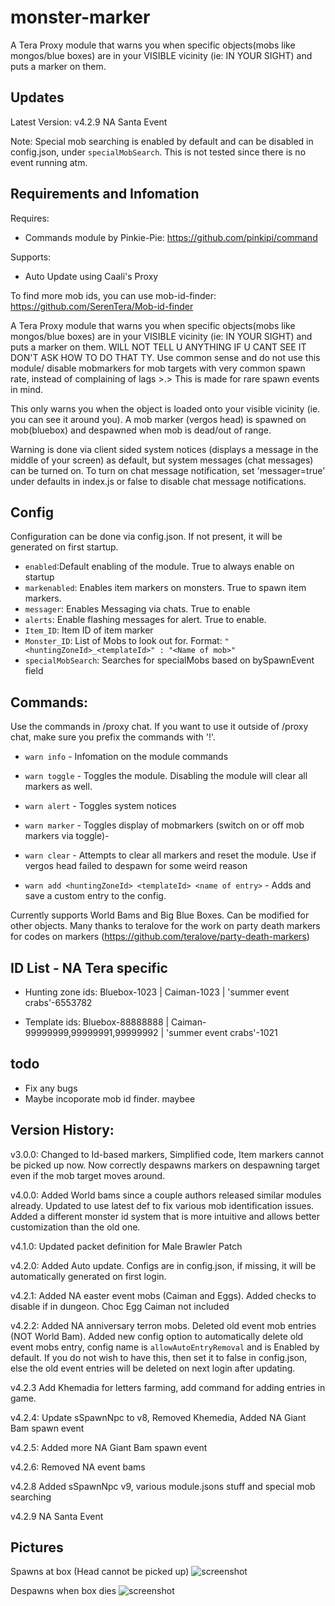 # monster-marker
A Tera Proxy module that warns you when specific objects(mobs like mongos/blue boxes) are in your VISIBLE vicinity (ie: IN YOUR SIGHT) and puts a marker on them.
## Updates
Latest Version: v4.2.9 NA Santa Event

Note: Special mob searching is enabled by default and can be disabled in config.json, under `specialMobSearch`. This is not tested since there is no event running atm. 

## Requirements and Infomation
Requires: 
- Commands module by Pinkie-Pie: https://github.com/pinkipi/command

Supports:
- Auto Update using Caali's Proxy

To find more mob ids, you can use mob-id-finder: https://github.com/SerenTera/Mob-id-finder

A Tera Proxy module that warns you when specific objects(mobs like mongos/blue boxes) are in your VISIBLE vicinity (ie: IN YOUR SIGHT) and puts a marker on them. WILL NOT TELL U ANYTHING IF U CANT SEE IT DON'T ASK HOW TO DO THAT TY. Use common sense and do not use this module/ disable mobmarkers for mob targets with very common spawn rate, instead of complaining of lags >.> This is made for rare spawn events in mind.

This only warns you when the object is loaded onto your visible vicinity (ie. you can see it around you). A mob marker (vergos head) is spawned on mob(bluebox) and despawned when mob is dead/out of range. 

Warning is done via client sided system notices (displays a message in the middle of your screen) as default, but system messages (chat messages) can be turned on. To turn on chat message notification, set 'messager=true' under defaults in index.js or false to disable chat message notifications.

## Config
Configuration can be done via config.json. If not present, it will be generated on first startup.

- `enabled`:Default enabling of the module. True to always enable on startup
- `markenabled`: Enables item markers on monsters. True to spawn item markers.
- `messager`: Enables Messaging via chats. True to enable
- `alerts`: Enable flashing messages for alert. True to enable.
- `Item_ID`: Item ID of item marker
- `Monster_ID`: List of Mobs to look out for. Format: `"<huntingZoneId>_<templateId>" : "<Name of mob>"`
- `specialMobSearch`: Searches for specialMobs based on bySpawnEvent field

## Commands:
Use the commands in /proxy chat. If you want to use it outside of /proxy chat, make sure you prefix the commands with '!'.
- `warn info` - Infomation on the module commands

- `warn toggle` - Toggles the module. Disabling the module will clear all markers as well.

- `warn alert` - Toggles system notices

- `warn marker` - Toggles display of mobmarkers (switch on or off mob markers via toggle)-

- `warn clear` - Attempts to clear all markers and reset the module. Use if vergos head failed to despawn for some weird reason

- `warn add <huntingZoneId> <templateId> <name of entry>` - Adds and save a custom entry to the config.

Currently supports World Bams and Big Blue Boxes. Can be modified for other objects.
Many thanks to teralove for the work on party death markers for codes on markers (https://github.com/teralove/party-death-markers)

## ID List - NA Tera specific
- Hunting zone ids:
Bluebox-1023 | Caiman-1023 | 'summer event crabs'-6553782

- Template ids:
Bluebox-88888888 | Caiman-99999999,99999991,99999992 | 'summer event crabs'-1021

## todo
- Fix any bugs
- Maybe incoporate mob id finder. maybee

## Version History:

v3.0.0: Changed to Id-based markers, Simplified code, Item markers cannot be picked up now. Now correctly despawns markers on despawning target even if the mob target moves around. 

v4.0.0: Added World bams since a couple authors released similar modules already. Updated to use latest def to fix various mob identification issues. Added a different monster id system that is more intuitive and allows better customization than the old one.

v4.1.0: Updated packet definition for Male Brawler Patch

v4.2.0: Added Auto update. Configs are in config.json, if missing, it will be automatically generated on first login.

v4.2.1: Added NA easter event mobs (Caiman and Eggs). Added checks to disable if in dungeon. Choc Egg Caiman not included

v4.2.2: Added NA anniversary terron mobs. Deleted old event mob entries (NOT World Bam). Added new config option to automatically delete old event mobs entry, config name is `allowAutoEntryRemoval` and is Enabled by default. If you do not wish to have this, then set it to false in config.json, else the old event entries will be deleted on next login after updating.

v4.2.3 Add Khemadia for letters farming, add command for adding entries in game.

v4.2.4: Update sSpawnNpc to v8, Removed Khemedia, Added NA Giant Bam spawn event

v4.2.5: Added more NA Giant Bam spawn event

v4.2.6: Removed NA event bams

v4.2.8 Added sSpawnNpc v9, various module.jsons stuff and special mob searching

v4.2.9 NA Santa Event

## Pictures
Spawns at box (Head cannot be picked up)
![screenshot](http://i.imgur.com/pRj1rY6.jpg "Spawn at Bluebox")

Despawns when box dies
![screenshot](http://i.imgur.com/IJuFvLk.jpg "Despawns after box dies")


